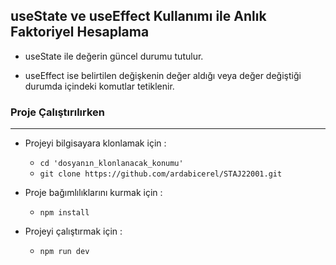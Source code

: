 ## useState ve useEffect Kullanımı ile Anlık Faktoriyel Hesaplama

- useState ile değerin güncel durumu tutulur.

- useEffect ise belirtilen değişkenin değer aldığı veya değer değiştiği durumda içindeki komutlar tetiklenir. 



### Proje Çalıştırılırken
---

- Projeyi bilgisayara klonlamak için : 

    - `cd 'dosyanın_klonlanacak_konumu' `
    - `git clone https://github.com/ardabicerel/STAJ22001.git`

- Proje bağımlılıklarını kurmak için :
  - `npm install`

- Projeyi çalıştırmak için :
  - `npm run dev`